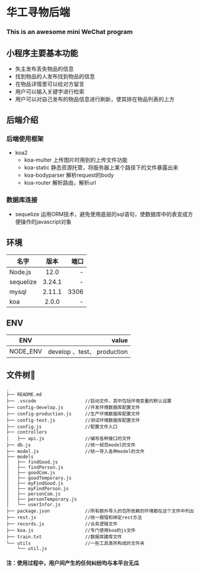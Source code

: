 # 华工寻物后端

### This is an awesome mini WeChat program
## 小程序主要基本功能
+ 失主发布丢失物品的信息
+ 找到物品的人发布找到物品的信息
+ 在物品详情里可以给对方留言
+ 用户可以输入关键字进行检索
+ 用户可以对自己发布的物品信息进行刷新，使其排在物品列表的上方

## 后端介绍
### 后端使用框架
+ koa2
   + koa-multer 上传图片时用到的上传文件功能
   + koa-static 静态资源托管，将服务器上某个路径下的文件暴露出来
   + koa-bodyparser 解析request的body
   + koa-router 解析路由，解析url
### 数据库连接
+ sequelize 运用ORM技术，避免使用底层的sql语句，使数据库中的表变成方便操作的javascript对象

## 环境
名字|版本|端口
---|:--:|---:
Node.js|12.0|-
sequelize|3.24.1|-
mysql|2.11.1|3306
koa|2.0.0|-

## ENV
ENV|value
---|---:
NODE_ENV| develop 、test、 production


## 文件树🌲
```
.
├── README.md
├── .vscode                  //启动文件，其中包括环境变量的默认设置
├── config-develop.js        //开发环境数据库配置文件
├── config-production.js     //生产环境数据库配置文件
├── config-test.js           //测试环境数据库配置文件
├── config.js                //配置文件入口
├── controllers
│   ├── api.js               //编写各种接口的文件
├── db.js                    //统一规范model的文件
├── model.js                 //统一导入各种model的文件
├── models
│   ├── findGood.js
│   ├── findPerson.js
│   ├── goodCom.js
│   ├── goodTemporary.js
│   ├── myFindGood.js
│   ├── myFindPerson.js
│   ├── personCom.js
│   ├── personTemporary.js
│   └── userInfor.js
├── package.json             //所有额外导入的包所依赖的环境都在这个文件中列出
├── rest.js                  //统一报错和绑定rest方法
├── records.js               //业务逻辑文件
├── koa.js                   //专门使用koa的js文件
├── train.txt                //数据库建库文件
└── utils                    //一些工具类所构成的文件夹
    └── util.js
```
#### 注：使用过程中，用户间产生的任何纠纷均与本平台无瓜

